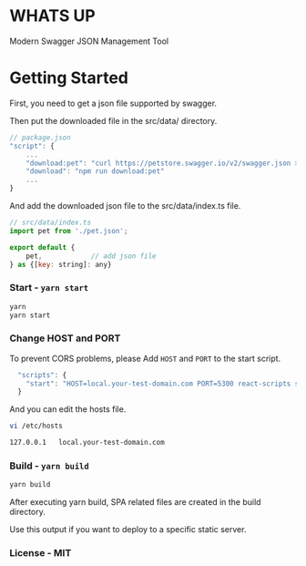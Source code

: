 # WHATS UP

Modern Swagger JSON Management Tool 


# Getting Started 

First, you need to get a json file supported by swagger.

Then put the downloaded file in the src/data/ directory.

```js
// package.json 
"script": {
    ...
    "download:pet": "curl https://petstore.swagger.io/v2/swagger.json > src/data/pet.json",
    "download": "npm run download:pet"
    ...
}


```

And add the downloaded json file to the src/data/index.ts file.

```js
// src/data/index.ts 
import pet from './pet.json';

export default {
    pet,            // add json file 
} as {[key: string]: any}

```

### Start - `yarn start`


```sh
yarn 
yarn start 
```

### Change HOST and PORT

To prevent CORS problems, please Add `HOST` and `PORT` to the start script.

```js
  "scripts": {
    "start": "HOST=local.your-test-domain.com PORT=5300 react-scripts start --progress",
  }
```

And you can edit the hosts file.

```sh
vi /etc/hosts

127.0.0.1   local.your-test-domain.com 

```

### Build - `yarn build`

```sh
yarn build
```

After executing yarn build, SPA related files are created in the build directory.

Use this output if you want to deploy to a specific static server.

### License - MIT 